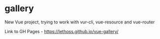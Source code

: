 # gallery
New Vue project, trying to work with vur-cli, vue-resource and vue-router

Link to GH Pages - https://lethoss.github.io/vue-gallery/
